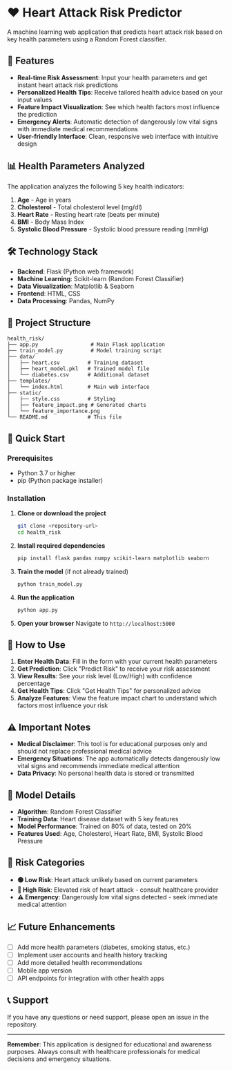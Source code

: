 # ❤️ Heart Attack Risk Predictor

A machine learning web application that predicts heart attack risk based on key health parameters using a Random Forest classifier.

## 🚀 Features

- **Real-time Risk Assessment**: Input your health parameters and get instant heart attack risk predictions
- **Personalized Health Tips**: Receive tailored health advice based on your input values
- **Feature Impact Visualization**: See which health factors most influence the prediction
- **Emergency Alerts**: Automatic detection of dangerously low vital signs with immediate medical recommendations
- **User-friendly Interface**: Clean, responsive web interface with intuitive design

## 📊 Health Parameters Analyzed

The application analyzes the following 5 key health indicators:

1. **Age** - Age in years
2. **Cholesterol** - Total cholesterol level (mg/dl)
3. **Heart Rate** - Resting heart rate (beats per minute)
4. **BMI** - Body Mass Index
5. **Systolic Blood Pressure** - Systolic blood pressure reading (mmHg)

## 🛠️ Technology Stack

- **Backend**: Flask (Python web framework)
- **Machine Learning**: Scikit-learn (Random Forest Classifier)
- **Data Visualization**: Matplotlib & Seaborn
- **Frontend**: HTML, CSS
- **Data Processing**: Pandas, NumPy

## 📁 Project Structure

```
health_risk/
├── app.py                 # Main Flask application
├── train_model.py         # Model training script
├── data/
│   ├── heart.csv         # Training dataset
│   ├── heart_model.pkl   # Trained model file
│   └── diabetes.csv      # Additional dataset
├── templates/
│   └── index.html        # Main web interface
├── static/
│   ├── style.css         # Styling
│   ├── feature_impact.png # Generated charts
│   └── feature_importance.png
└── README.md             # This file
```

## 🚀 Quick Start

### Prerequisites

- Python 3.7 or higher
- pip (Python package installer)

### Installation

1. **Clone or download the project**
   ```bash
   git clone <repository-url>
   cd health_risk
   ```

2. **Install required dependencies**
   ```bash
   pip install flask pandas numpy scikit-learn matplotlib seaborn
   ```

3. **Train the model** (if not already trained)
   ```bash
   python train_model.py
   ```

4. **Run the application**
   ```bash
   python app.py
   ```

5. **Open your browser**
   Navigate to `http://localhost:5000`

## 📖 How to Use

1. **Enter Health Data**: Fill in the form with your current health parameters
2. **Get Prediction**: Click "Predict Risk" to receive your risk assessment
3. **View Results**: See your risk level (Low/High) with confidence percentage
4. **Get Health Tips**: Click "Get Health Tips" for personalized advice
5. **Analyze Features**: View the feature impact chart to understand which factors most influence your risk

## ⚠️ Important Notes

- **Medical Disclaimer**: This tool is for educational purposes only and should not replace professional medical advice
- **Emergency Situations**: The app automatically detects dangerously low vital signs and recommends immediate medical attention
- **Data Privacy**: No personal health data is stored or transmitted

## 🔧 Model Details

- **Algorithm**: Random Forest Classifier
- **Training Data**: Heart disease dataset with 5 key features
- **Model Performance**: Trained on 80% of data, tested on 20%
- **Features Used**: Age, Cholesterol, Heart Rate, BMI, Systolic Blood Pressure

## 🎯 Risk Categories

- **🟢 Low Risk**: Heart attack unlikely based on current parameters
- **🔴 High Risk**: Elevated risk of heart attack - consult healthcare provider
- **⚠️ Emergency**: Dangerously low vital signs detected - seek immediate medical attention

## 📈 Future Enhancements

- [ ] Add more health parameters (diabetes, smoking status, etc.)
- [ ] Implement user accounts and health history tracking
- [ ] Add more detailed health recommendations
- [ ] Mobile app version
- [ ] API endpoints for integration with other health apps

## 📞 Support

If you have any questions or need support, please open an issue in the repository.

---

**Remember**: This application is designed for educational and awareness purposes. Always consult with healthcare professionals for medical decisions and emergency situations. 
